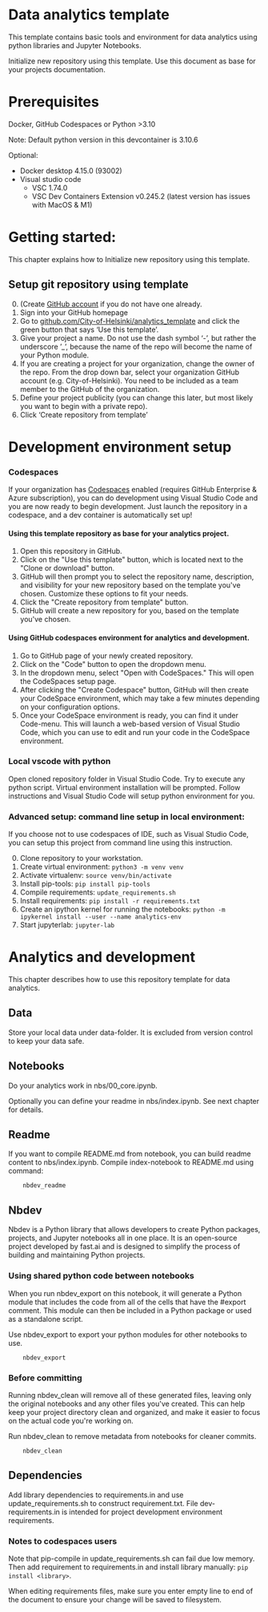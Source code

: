 Data analytics template
================

This template contains basic tools and environment for data analytics using python libraries and Jupyter Notebooks.

Initialize new repository using this template. Use this document as base
for your projects documentation.

# Prerequisites

Docker, GitHub Codespaces or Python >3.10

Note: Default python version in this devcontainer is 3.10.6

Optional:

- Docker desktop 4.15.0 (93002)
- Visual studio code
  - VSC 1.74.0
  - VSC Dev Containers Extension v0.245.2 (latest version has issues with MacOS & M1)

# Getting started:

This chapter explains how to Initialize new repository using this template. 

## Setup git repository using template

0.  (Create [GitHub account](https://github.com/) if you do not have one
    already.
1.  Sign into your GitHub homepage
2.  Go to
    [github.com/City-of-Helsinki/analytics_template](https://github.com/City-of-Helsinki/analytics_template)
    and click the green button that says ‘Use this template’.
3.  Give your project a name. Do not use the dash symbol ‘-’, but rather
    the underscore ’\_’, because the name of the repo will become the
    name of your Python module.
4.  If you are creating a project for your organization, change the
    owner of the repo. From the drop down bar, select your organization
    GitHub account (e.g. City-of-Helsinki). You need to be included as a
    team member to the GitHub of the organization.
5.  Define your project publicity (you can change this later, but most
    likely you want to begin with a private repo).
6.  Click ‘Create repository from template’

# Development environment setup

### Codespaces

If your organization has
[Codespaces](https://github.com/features/codespaces) enabled (requires
GitHub Enterprise & Azure subscription), you can do development using
Visual Studio Code and you are now ready to begin development. Just
launch the repository in a codespace, and a dev container is
automatically set up!

#### Using this template repository as base for your analytics project. 

1. Open this repository in GitHub.
2. Click on the "Use this template" button, which is located next to the "Clone or download" button.
3. GitHub will then prompt you to select the repository name, description, and visibility for your new repository based on the template you've chosen. Customize these options to fit your needs.
4. Click the "Create repository from template" button.
5. GitHub will create a new repository for you, based on the template you've chosen.


#### Using GitHub codespaces environment for analytics and development.

1. Go to GitHub page of your newly created repository.
2. Click on the "Code" button to open the dropdown menu.
3. In the dropdown menu, select "Open with CodeSpaces." This will open the CodeSpaces setup page.
4. After clicking the "Create Codespace" button, GitHub will then create your CodeSpace environment, which may take a few minutes depending on your configuration options.
5. Once your CodeSpace environment is ready, you can find it under Code-menu. This will launch a web-based version of Visual Studio Code, which you can use to edit and run your code in the CodeSpace environment.


### Local vscode with python

Open cloned repository folder in Visual Studio Code. Try to execute any python script. 
Virtual environment installation will be prompted. Follow instructions and Visual Studio Code will setup python environment for you.

### Advanced setup: command line setup in local environment:

If you choose not to use codespaces of IDE, such as Visual Studio Code, you can setup this project from command line using this instruction.

0. Clone repository to your workstation.
1. Create virtual environment: `python3 -m venv venv`
2. Activate virtualenv: `source venv/bin/activate`
3. Install pip-tools: `pip install pip-tools`
4. Compile requirements:
    `update_requirements.sh`
5. Install requirements: `pip install -r requirements.txt` 
6. Create an ipython kernel for running the notebooks:
    `python -m ipykernel install --user --name analytics-env`
7. Start jupyterlab: `jupyter-lab`

# Analytics and development

This chapter describes how to use this repository template for data analytics.

## Data

Store your local data under data-folder. It is excluded from version
control to keep your data safe.

## Notebooks

Do your analytics work in nbs/00_core.ipynb.

Optionally you can define your readme in nbs/index.ipynb. See next chapter for details.

## Readme

If you want to compile README.md from notebook, you can build readme content to nbs/index.ipynb. 
Compile index-notebook to README.md using command:

        nbdev_readme

## Nbdev

Nbdev is a Python library that allows developers to create Python packages, projects, and Jupyter notebooks all in one place. 
It is an open-source project developed by fast.ai and is designed to simplify the process of building and maintaining Python projects.


### Using shared python code between notebooks

When you run nbdev_export on this notebook, it will generate a Python module that includes the code from all of the cells that have the #export comment. This module can then be included in a Python package or used as a standalone script.

Use nbdev_export to export your python modules for other notebooks to
use.

        nbdev_export

### Before committing

Running nbdev_clean will remove all of these generated files, leaving only the original notebooks and any other files you've created. 
This can help keep your project directory clean and organized, and make it easier to focus on the actual code you're working on.

Run nbdev_clean to remove metadata from notebooks for cleaner commits.

        nbdev_clean

## Dependencies

Add library dependencies to requirements.in and use update_requirements.sh to construct requirement.txt. 
File dev-requirements.in is intended for project development environment requirements. 

### Notes to codespaces users

Note that pip-compile in update_requirements.sh can fail due low memory.
Then add requirement to requirements.in and install library manually: `pip install <library>`.

When editing requirements files, make sure you enter empty line to end of the document to ensure your change will be saved to filesystem.